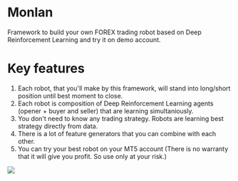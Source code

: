 # Monlan
Framework to build your own FOREX trading robot based on Deep Reinforcement Learning and try it on demo account.

# Key features
1) Each robot, that you'll make by this framework, will stand into long/short position until best moment to close.
2) Each robot is composition of Deep Reinforcement Learning agents (opener + buyer and seller) that are learning simultaniously.
3) You don't need to know any trading strategy. Robots are learning best strategy directly from data.
4) There is a lot of feature generators that you can combine with each other.
5) You can try your best robot on your MT5 account (There is no warranty that it will give you profit. So use only at your risk.)

![](example_test_plot.png)
